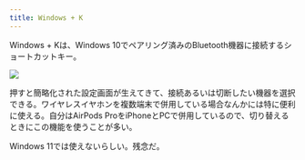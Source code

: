 ```yaml
---
title: Windows + K
---
```

Windows + Kは、Windows 10でペアリング済みのBluetooth機器に接続するショートカットキー。

![](https://lh6.googleusercontent.com/5Asm_q6fggCiZGVaAt1dsD9_sUa9YY89JaPJyoXXlJ1M56L12kBgGhq5FKQVbyjzTMpYa5AS0tUf5jRBj3F7faEPtRKqP3ROC7NT6IMUxQP2mhuvkL67L48DBsQjhJISC-gngUCODIjoq6d4hpRN5hw6_9nMgxO9xArFotIvkf7SFK2j6jYGrJ3U)

押すと簡略化された設定画面が生えてきて、接続あるいは切断したい機器を選択できる。ワイヤレスイヤホンを複数端末で併用している場合なんかには特に便利に使える。自分はAirPods ProをiPhoneとPCで併用しているので、切り替えるときにこの機能を使うことが多い。

Windows 11では使えないらしい。残念だ。
